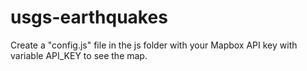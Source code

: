 # usgs-earthquakes

Create a "config.js" file in the js folder with your Mapbox API key with variable API_KEY to see the map.